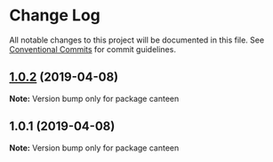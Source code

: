 # Change Log

All notable changes to this project will be documented in this file.
See [Conventional Commits](https://conventionalcommits.org) for commit guidelines.

## [1.0.2](https://github.com/sonacy/canteen/compare/v1.0.1...v1.0.2) (2019-04-08)

**Note:** Version bump only for package canteen





## 1.0.1 (2019-04-08)

**Note:** Version bump only for package canteen
